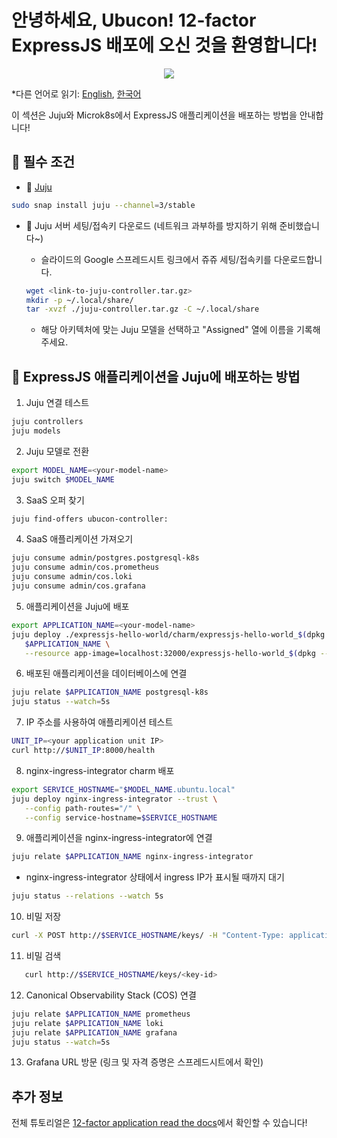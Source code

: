 # 안녕하세요, Ubucon! 12-factor ExpressJS 배포에 오신 것을 환영합니다!

<p align="center">
    <img src="https://res.cloudinary.com/canonical/image/fetch/f_auto,q_auto,fl_sanitize,w_450,h_366/https://assets.ubuntu.com/v1/8e1d3bf5-juju-hero-juju.is.svg">
</p>

\*다른 언어로 읽기: [English](README.md), [한국어](README.ko.md)

이 섹션은 Juju와 Microk8s에서 ExpressJS 애플리케이션을 배포하는 방법을 안내합니다!

## 📝 필수 조건

- 🔮 [Juju](https://juju.is/)
  
```bash
sudo snap install juju --channel=3/stable
```

- 🔑 Juju 서버 세팅/접속키 다운로드 (네트워크 과부하를 방지하기 위해 준비했습니다~)
  - 슬라이드의 Google 스프레드시트 링크에서 쥬쥬 세팅/접속키를 다운로드합니다.
    
   ```bash
   wget <link-to-juju-controller.tar.gz>
   mkdir -p ~/.local/share/
   tar -xvzf ./juju-controller.tar.gz -C ~/.local/share
   ```
   - 해당 아키텍처에 맞는 Juju 모델을 선택하고 "Assigned" 열에 이름을 기록해주세요.

## 🚀 ExpressJS 애플리케이션을 Juju에 배포하는 방법

1. Juju 연결 테스트
   
```bash
juju controllers
juju models
```
2. Juju 모델로 전환
   
```bash
export MODEL_NAME=<your-model-name>
juju switch $MODEL_NAME
```
3. SaaS 오퍼 찾기
   
```bash
juju find-offers ubucon-controller:
```
4. SaaS 애플리케이션 가져오기
   
```bash
juju consume admin/postgres.postgresql-k8s
juju consume admin/cos.prometheus
juju consume admin/cos.loki
juju consume admin/cos.grafana
```
5. 애플리케이션을 Juju에 배포
   
```bash
export APPLICATION_NAME=<your-model-name>
juju deploy ./expressjs-hello-world/charm/expressjs-hello-world_$(dpkg --print-architecture).charm \
   $APPLICATION_NAME \
   --resource app-image=localhost:32000/expressjs-hello-world_$(dpkg --print-architecture):0.1
```
6. 배포된 애플리케이션을 데이터베이스에 연결
   
```bash
juju relate $APPLICATION_NAME postgresql-k8s
juju status --watch=5s
```
7. IP 주소를 사용하여 애플리케이션 테스트
   
```bash
UNIT_IP=<your application unit IP>
curl http://$UNIT_IP:8000/health
```
8. nginx-ingress-integrator charm 배포
   
```bash
export SERVICE_HOSTNAME="$MODEL_NAME.ubuntu.local"
juju deploy nginx-ingress-integrator --trust \
   --config path-routes="/" \
   --config service-hostname=$SERVICE_HOSTNAME
```
9. 애플리케이션을 nginx-ingress-integrator에 연결
   
```bash
juju relate $APPLICATION_NAME nginx-ingress-integrator
```
   - nginx-ingress-integrator 상태에서 ingress IP가 표시될 때까지 대기
      
```bash
juju status --relations --watch 5s
```

10. 비밀 저장
   
```bash
curl -X POST http://$SERVICE_HOSTNAME/keys/ -H "Content-Type: application/json" --data '{"value": "저 사실 민초파입니다."}' -Lkv
```
11. 비밀 검색
    
```bash
   curl http://$SERVICE_HOSTNAME/keys/<key-id>
```

12. Canonical Observability Stack (COS) 연결
   
```bash
juju relate $APPLICATION_NAME prometheus
juju relate $APPLICATION_NAME loki
juju relate $APPLICATION_NAME grafana
juju status --watch=5s
```

13. Grafana URL 방문 (링크 및 자격 증명은 스프레드시트에서 확인)

## 추가 정보

전체 튜토리얼은 [12-factor application read the docs](https://canonical-12-factor-app-support.readthedocs-hosted.com/latest/tutorial/)에서 확인할 수 있습니다!
